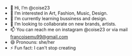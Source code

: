 - 👋 Hi, I’m @coise23
- 👀 I’m interested in Art, Fashion, Music, Design.
- 🌱 I’m currently learning bussiness and design.
- 💞️ I’m looking to collaborate on new brands, artists.
- 📫 You can reach me on instagram @coise23 or via mail francoisemu99@gmail.com
- 😄 Pronouns: she/her
- ⚡ Fun fact: I can't stop creating

<!---
coise23/coise23 is a ✨ special ✨ repository because its `README.md` (this file) appears on your GitHub profile.
You can click the Preview link to take a look at your changes.
--->
